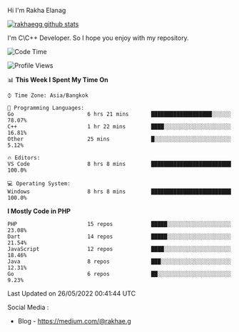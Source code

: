 Hi I'm Rakha Elanag


[![rakhaegg github stats](https://github-readme-stats.vercel.app/api?username=rakhaegg)](https://github.com/rakhaegg/rakhaegg)

I'm C\C++ Developer. So I hope you enjoy with my repository. 



<!--START_SECTION:waka-->
![Code Time](http://img.shields.io/badge/Code%20Time-0%20secs-blue)

![Profile Views](http://img.shields.io/badge/Profile%20Views-0-blue)

📊 **This Week I Spent My Time On** 

```text
⌚︎ Time Zone: Asia/Bangkok

💬 Programming Languages: 
Go                       6 hrs 21 mins       ███████████████████░░░░░░   78.07% 
C++                      1 hr 22 mins        ████░░░░░░░░░░░░░░░░░░░░░   16.81% 
Other                    25 mins             █░░░░░░░░░░░░░░░░░░░░░░░░   5.12%

🔥 Editors: 
VS Code                  8 hrs 8 mins        █████████████████████████   100.0%

💻 Operating System: 
Windows                  8 hrs 8 mins        █████████████████████████   100.0%

```

**I Mostly Code in PHP** 

```text
PHP                      15 repos            █████░░░░░░░░░░░░░░░░░░░░   23.08% 
Dart                     14 repos            █████░░░░░░░░░░░░░░░░░░░░   21.54% 
JavaScript               12 repos            ████░░░░░░░░░░░░░░░░░░░░░   18.46% 
Java                     8 repos             ███░░░░░░░░░░░░░░░░░░░░░░   12.31% 
Go                       6 repos             ██░░░░░░░░░░░░░░░░░░░░░░░   9.23%

```



 Last Updated on 26/05/2022 00:41:44 UTC
<!--END_SECTION:waka-->

Social Media : 
- Blog - https://medium.com/@rakhae.g
